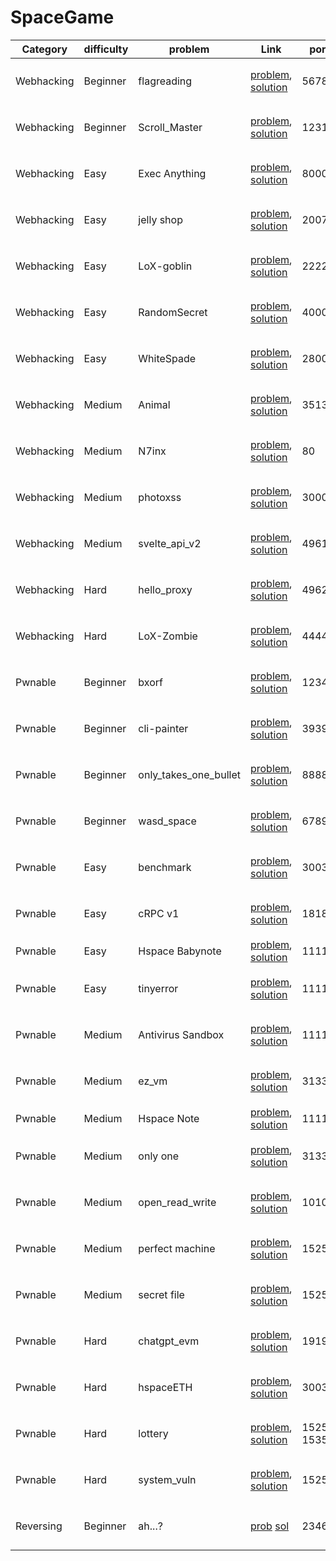 # SpaceGame

|  Category  | difficulty |        problem        |                                     Link                                     |     port     | server |               |
|------------|------------|-----------------------|------------------------------------------------------------------------------|--------------|--------|---------------|
| Webhacking | Beginner   | flagreading           | [problem][flagreading prob], [solution][flagreading sol]                     | 5678         | o      | 2024년 4월 #1 |
| Webhacking | Beginner   | Scroll_Master         | [problem][Scroll_Master prob], [solution][Scroll_Master sol]                 | 12312        | o      | 2024년 5월 #1 |
| Webhacking | Easy       | Exec Anything         | [problem][Exec Anything prob], [solution][Exec Anything sol]                 | 8000         | o      | 2024년 5월 #1 |
| Webhacking | Easy       | jelly shop            | [problem][jelly shop prob], [solution][jelly shop sol]                       | 2007         | o      | 2024년 5월 #1 |
| Webhacking | Easy       | LoX-goblin            | [problem][LoX-goblin prob], [solution][LoX-goblin sol]                       | 22222        | o      | 2024년 5월 #1 |
| Webhacking | Easy       | RandomSecret          | [problem][RandomSecret prob], [solution][RandomSecret sol]                   | 4000         | o      | 2024년 4월 #1 |
| Webhacking | Easy       | WhiteSpade            | [problem][WhiteSpade prob], [solution][WhiteSpade sol]                       | 28000        | o      | 2024년 6월 #1 |
| Webhacking | Medium     | Animal                | [problem][Animal prob], [solution][Animal sol]                               | 35135        | o      | 2024년 6월 #1 |
| Webhacking | Medium     | N7inx                 | [problem][N7inx prob], [solution][N7inx sol]                                 | 80           | o      | 2024년 5월 #1 |
| Webhacking | Medium     | photoxss              | [problem][photoxss prob], [solution][photoxss sol]                           | 3000         | o      | 2024년 4월 #1 |
| Webhacking | Medium     | svelte_api_v2         | [problem][svelte_api_v2 prob], [solution][svelte_api_v2 sol]                 | 49614        | o      | 2024년 5월 #1 |
| Webhacking | Hard       | hello_proxy           | [problem][hello_proxy prob], [solution][hello_proxy sol]                     | 49621        | o      | 2024년 5월 #1 |
| Webhacking | Hard       | LoX-Zombie            | [problem][LoX-Zombie prob], [solution][LoX-Zombie sol]                       | 44444        | o      | 2024년 5월 #1 |
| Pwnable    | Beginner   | bxorf                 | [problem][bxorf prob], [solution][bxorf sol]                                 | 12345        | o      | 2025년 1월    |
| Pwnable    | Beginner   | cli-painter           | [problem][cli-painter prob], [solution][cli-painter sol]                     | 39393        | o      | 2024년 4월 #1 |
| Pwnable    | Beginner   | only_takes_one_bullet | [problem][only_takes_one_bullet prob], [solution][only_takes_one_bullet sol] | 8888         | o      | 2024년 5월 #2 |
| Pwnable    | Beginner   | wasd_space            | [problem][wasd_space prob], [solution][wasd_space sol]                       | 6789         | o      | 2024년 5월 #2 |
| Pwnable    | Easy       | benchmark             | [problem][benchmark prob], [solution][benchmark sol]                         | 30030        | o      | 2024년 5월 #2 |
| Pwnable    | Easy       | cRPC v1               | [problem][cRPC v1 prob], [solution][cRPC v1 sol]                             | 18181        | o      | 2024년 5월 #2 |
| Pwnable    | Easy       | Hspace Babynote       | [problem][Hspace Babynote prob], [solution][Hspace Babynote sol]             | 11111        | o      | 2024 HCTF     |
| Pwnable    | Easy       | tinyerror             | [problem][tinyerror prob], [solution][tinyerror sol]                         | 11115        | o      | 2025년 1월    |
| Pwnable    | Medium     | Antivirus Sandbox     | [problem][Antivirus Sandbox prob], [solution][Antivirus Sandbox sol]         | 11111        | o      | 2024년 6월 #1 |
| Pwnable    | Medium     | ez_vm                 | [problem][ez_vm prob], [solution][ez_vm sol]                                 | 31337        | o      | 2025년 1월    |
| Pwnable    | Medium     | Hspace Note           | [problem][Hspace Note prob], [solution][Hspace Note sol]                     | 11112        | o      | 2024 HCTF     |
| Pwnable    | Medium     | only one              | [problem][only one prob], [solution][only one sol]                           | 31337        | o      | 2024년 4월 #1 |
| Pwnable    | Medium     | open_read_write       | [problem][open_read_write prob], [solution][open_read_write sol]             | 10101        | o      | 2024년 5월 #2 |
| Pwnable    | Medium     | perfect machine       | [problem][perfect machine prob], [solution][perfect machine sol]             | 15252        | o      | 2025년 1월    |
| Pwnable    | Medium     | secret file           | [problem][secret file prob], [solution][secret file sol]                     | 15252        | o      | 2024년 5월 #2 |
| Pwnable    | Hard       | chatgpt_evm           | [problem][chatgpt_evm prob], [solution][chatgpt_evm sol]                     | 19191        | o      | 2024년 5월 #2 |
| Pwnable    | Hard       | hspaceETH             | [problem][hspaceETH prob], [solution][hspaceETH sol]                         | 30031        | o      | 2024년 5월 #2 |
| Pwnable    | Hard       | lottery               | [problem][lottery prob], [solution][lottery sol]                             | 15252, 15353 | o      | 2024년 4월 #1 |
| Pwnable    | Hard       | system_vuln           | [problem][system_vuln prob], [solution][system_vuln sol]                     | 15252        | o      | 2024년 6월 #1 |
| Reversing  | Beginner   | ah...?                | [prob][ah...? prob] [sol][ah...? sol]                                        | 2346         | x      | 2024년 6월 #1 |



[flagreading prob]: ./problems/Webhacking/Beginner/flagreading
[flagreading sol]: ./solutions/Webhacking/Beginner/flagreading

[Scroll_Master prob]: ./problems/Webhacking/Beginner/Scroll_Master
[Scroll_Master sol]: ./solutions/Webhacking/Beginner/Scroll_Master

[Exec Anything prob]: ./problems/Webhacking/Easy/Exec_Anything
[Exec Anything sol]: ./solutions/Webhacking/Easy/Exec_Anything

[jelly shop prob]: ./problems/Webhacking/Easy/jelly_shop
[jelly shop sol]: ./solutions/Webhacking/Easy/jelly_shop

[LoX-goblin prob]: ./problems/Webhacking/Easy/LoX-goblin
[LoX-goblin sol]: ./solutions/Webhacking/Easy/LoX-goblin

[RandomSecret prob]: ./problems/Webhacking/Easy/RandomSecret
[RandomSecret sol]: ./solutions/Webhacking/Easy/RandomSecret

[WhiteSpade prob]: ./problems/Webhacking/Easy/WhiteSpade
[WhiteSpade sol]: ./solutions/Webhacking/Easy/WhiteSpade

[hello_proxy prob]: ./problems/Webhacking/Hard/hello_proxy
[hello_proxy sol]: ./solutions/Webhacking/Hard/hello_proxy

[LoX-Zombie prob]: ./problems/Webhacking/Hard/LoX-Zombie
[LoX-Zombie sol]: ./solutions/Webhacking/Hard/LoX-Zombie

[Animal prob]: ./problems/Webhacking/Medium/Animal
[Animal sol]: ./solutions/Webhacking/Medium/Animal

[N7inx prob]: ./problems/Webhacking/Medium/N7inx
[N7inx sol]: ./solutions/Webhacking/Medium/N7inx

[photoxss prob]: ./problems/Webhacking/Medium/photoxss
[photoxss sol]: ./solutions/Webhacking/Medium/photoxss

[svelte_api_v2 prob]: ./problems/Webhacking/Medium/svelte_api_v2
[svelte_api_v2 sol]: ./solutions/Webhacking/Medium/svelte_api_v2

[bxorf prob]: ./problems/Pwnable/Beginner/bxorf
[bxorf sol]: ./solutions/Pwnable/Beginner/bxorf

[cli-painter prob]: ./problems/Pwnable/Beginner/cli-painter
[cli-painter sol]: ./solutions/Pwnable/Beginner/cli-painter

[only_takes_one_bullet prob]: ./problems/Pwnable/Beginner/only_takes_one_bullet
[only_takes_one_bullet sol]: ./solutions/Pwnable/Beginner/only_takes_one_bullet

[wasd_space prob]: ./problems/Pwnable/Beginner/wasd_space
[wasd_space sol]: ./solutions/Pwnable/Beginner/wasd_space

[benchmark prob]: ./problems/Pwnable/Easy/benchmark
[benchmark sol]: ./solutions/Pwnable/Easy/benchmark

[cRPC v1 prob]: ./problems/Pwnable/Easy/cRPC_v1
[cRPC v1 sol]: ./solutions/Pwnable/Easy/cRPC_v1

[Hspace Babynote prob]: ./problems/Pwnable/Easy/Hspace_Babynote
[Hspace Babynote sol]: ./solutions/Pwnable/Easy/Hspace_Babynote

[tinyerror prob]: ./problems/Pwnable/Easy/tinyerror
[tinyerror sol]: ./solutions/Pwnable/Easy/tinyerror

[Antivirus Sandbox prob]: ./problems/Pwnable/Medium/Antivirus_Sandbox
[Antivirus Sandbox sol]: ./solutions/Pwnable/Medium/Antivirus_Sandbox

[ez_vm prob]: ./problems/Pwnable/Medium/ez_vm
[ez_vm sol]: ./solutions/Pwnable/Medium/ez_vm

[Hspace Note prob]: ./problems/Pwnable/Medium/Hspace_Note
[Hspace Note sol]: ./solutions/Pwnable/Medium/Hspace_Note

[only one prob]: ./problems/Pwnable/Medium/only_one
[only one sol]: ./solutions/Pwnable/Medium/only_one

[open_read_write prob]: ./problems/Pwnable/Medium/open_read_write
[open_read_write sol]: ./solutions/Pwnable/Medium/open_read_write

[perfect machine prob]: ./problems/Pwnable/Medium/perfect_machine
[perfect machine sol]: ./solutions/Pwnable/Medium/perfect_machine

[secret file prob]: ./problems/Pwnable/Medium/secret_file
[secret file sol]: ./solutions/Pwnable/Medium/secret_file

[chatgpt_evm prob]: ./problems/Pwnable/Hard/chatgpt_evm
[chatgpt_evm sol]: ./solutions/Pwnable/Hard/chatgpt_evm

[hspaceETH prob]: ./problems/Pwnable/Hard/hspaceETH
[hspaceETH sol]: ./solutions/Pwnable/Hard/hspaceETH

[lottery prob]: ./problems/Pwnable/Hard/lottery
[lottery sol]: ./solutions/Pwnable/Hard/lottery

[system_vuln prob]: ./problems/Pwnable/Hard/system_vuln
[system_vuln sol]: ./solutions/Pwnable/Hard/system_vuln

[ah...? prob]: ./problems/Reversing/Beginner/ah,,,?
[ah...? sol]: ./solutions/Reversing/Beginner/ah,,,?
<!-- . -> , -->


[asdf prob]: http://google.com
[asdf sol]: http://google.com

